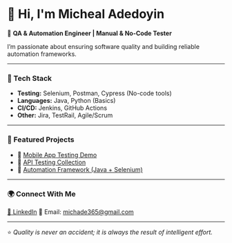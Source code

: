 # 👋 Hi, I'm Micheal Adedoyin

🎯 **QA & Automation Engineer | Manual & No-Code Tester**

I’m passionate about ensuring software quality and building reliable automation frameworks.

---

### 🧰 Tech Stack
- **Testing:** Selenium, Postman, Cypress (No-code tools)
- **Languages:** Java, Python (Basics)
- **CI/CD:** Jenkins, GitHub Actions
- **Other:** Jira, TestRail, Agile/Scrum

---

### 🧪 Featured Projects
- 🔹 [Mobile App Testing Demo](https://github.com/michealadeyoyin/mobile-testing-demo)
- 🔹 [API Testing Collection](https://github.com/michealadeyoyin/api-testing)
- 🔹 [Automation Framework (Java + Selenium)](https://github.com/michealadeyoyin/automation-framework)

---

### 🌍 Connect With Me
[💼 LinkedIn]((http://www.linkedin.com/in/micheal-adedoyin-3a9a93275)) 
📧 Email: michade365@gmail.com

---

⭐ *Quality is never an accident; it is always the result of intelligent effort.*

